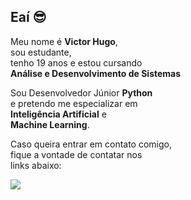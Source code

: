 ## Eaí 😎

Meu nome é **Victor Hugo**,<br/>
sou estudante,<br/>
tenho 19 anos e estou cursando<br/>
**Análise e Desenvolvimento de Sistemas**<br/>

Sou Desenvolvedor Júnior **Python**<br/> 
e pretendo me especializar em<br/>
**Inteligência Artificial** e<br/>
**Machine Learning**.

Caso queira entrar em contato comigo,<br/>
fique a vontade de contatar nos<br/>
links abaixo:

<a href="mailto:victordev1337@gmail.com">
<img src="https://img.shields.io/badge/Gmail-D14836?style=for-the-badge&logo=gmail&logoColor=white">
</img>
</a>



